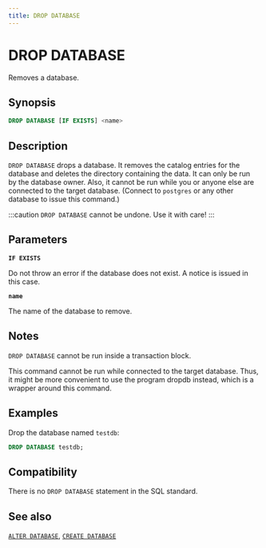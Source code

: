 ```yaml
---
title: DROP DATABASE
---
```


# DROP DATABASE

Removes a database.

## Synopsis

```sql
DROP DATABASE [IF EXISTS] <name>
```

## Description

`DROP DATABASE` drops a database. It removes the catalog entries for the database and deletes the directory containing the data. It can only be run by the database owner. Also, it cannot be run while you or anyone else are connected to the target database. (Connect to `postgres` or any other database to issue this command.)

:::caution
`DROP DATABASE` cannot be undone. Use it with care!
:::

## Parameters

**`IF EXISTS`**

Do not throw an error if the database does not exist. A notice is issued in this case.

**`name`**

The name of the database to remove.

## Notes

`DROP DATABASE` cannot be run inside a transaction block.

This command cannot be run while connected to the target database. Thus, it might be more convenient to use the program dropdb instead, which is a wrapper around this command.

## Examples

Drop the database named `testdb`:

```sql
DROP DATABASE testdb;
```

## Compatibility

There is no `DROP DATABASE` statement in the SQL standard.

## See also

[`ALTER DATABASE`](/docs/sql-stmts/alter-database.md), [`CREATE DATABASE`](/docs/sql-stmts/create-database.md)
